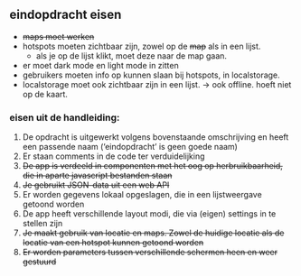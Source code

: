 ## eindopdracht eisen

- ~~maps moet werken~~
- hotspots moeten zichtbaar zijn, zowel op de ~~map~~ als in een lijst.
    - als je op de lijst klikt, moet deze naar de map gaan. 
- er moet dark mode en light mode in zitten
- gebruikers moeten info op kunnen slaan bij hotspots, in localstorage.
- localstorage moet ook zichtbaar zijn in een lijst. -> ook offline. hoeft niet op de kaart. 

### eisen uit de handleiding:
1. De opdracht is uitgewerkt volgens bovenstaande omschrijving en heeft een passende naam (‘eindopdracht’ is geen goede naam)
2. Er staan comments in de code ter verduidelijking
3. ~~De app is verdeeld in componenten met het oog op herbruikbaarheid, die in aparte javascript bestanden staan~~
4. ~~Je gebruikt JSON-data uit een web API~~
5. Er worden gegevens lokaal opgeslagen, die in een lijstweergave getoond worden
6. De app heeft verschillende layout modi, die via (eigen) settings in te stellen zijn
7. ~~Je maakt gebruik van locatie en maps. Zowel de huidige locatie als de locatie van een hotspot kunnen getoond worden~~
8. ~~Er worden parameters tussen verschillende schermen heen en weer gestuurd~~